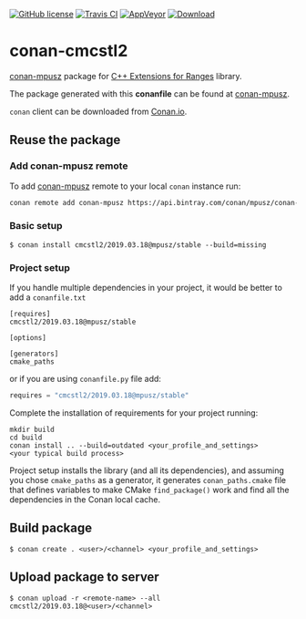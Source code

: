 [![GitHub license](https://img.shields.io/badge/license-MIT-blue.svg?maxAge=3600)](https://raw.githubusercontent.com/mpusz/conan-cmcstl2/master/LICENSE)
[![Travis CI](https://img.shields.io/travis/mpusz/conan-cmcstl2/master.svg?label=Travis%20CI)](https://travis-ci.org/mpusz/conan-cmcstl2)
[![AppVeyor](https://img.shields.io/appveyor/ci/mpusz/conan-cmcstl2/master.svg?label=AppVeyor)](https://ci.appveyor.com/project/mpusz/conan-cmcstl2)
[![Download](https://api.bintray.com/packages/mpusz/conan-mpusz/cmcstl2%3Ampusz/images/download.svg)](https://bintray.com/mpusz/conan-mpusz/cmcstl2%3Ampusz/_latestVersion)

# conan-cmcstl2

[conan-mpusz](https://bintray.com/mpusz/conan-mpusz) package for [C++ Extensions for Ranges](https://github.com/CaseyCarter/cmcstl2) library.

The package generated with this **conanfile** can be found at [conan-mpusz](https://bintray.com/mpusz/conan-mpusz/cmcstl2%3Ampusz).

`conan` client can be downloaded from [Conan.io](https://conan.io).

## Reuse the package

### Add conan-mpusz remote

To add [conan-mpusz](https://bintray.com/mpusz/conan-mpusz) remote to your
local `conan` instance run:

```bash
conan remote add conan-mpusz https://api.bintray.com/conan/mpusz/conan-mpusz
```

### Basic setup

```
$ conan install cmcstl2/2019.03.18@mpusz/stable --build=missing
```

### Project setup

If you handle multiple dependencies in your project, it would be better
to add a `conanfile.txt`

```
[requires]
cmcstl2/2019.03.18@mpusz/stable

[options]

[generators]
cmake_paths
```

or if you are using `conanfile.py` file add:

```python
requires = "cmcstl2/2019.03.18@mpusz/stable"
```

Complete the installation of requirements for your project running:

```
mkdir build
cd build
conan install .. --build=outdated <your_profile_and_settings>
<your typical build process>
```

Project setup installs the library (and all its dependencies), and assuming you chose
`cmake_paths` as a generator, it generates `conan_paths.cmake` file that defines variables
to make CMake `find_package()` work and find all the dependencies in the Conan local cache.


## Build package

```
$ conan create . <user>/<channel> <your_profile_and_settings>
```

## Upload package to server

```
$ conan upload -r <remote-name> --all cmcstl2/2019.03.18@<user>/<channel>
```
